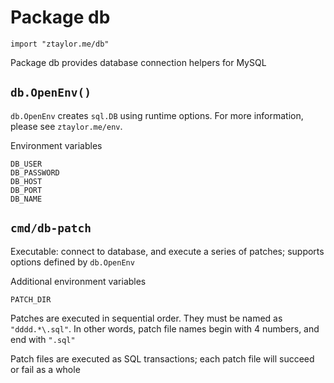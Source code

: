 # Package db

`import "ztaylor.me/db"`

Package db provides database connection helpers for MySQL

## `db.OpenEnv()`

`db.OpenEnv` creates `sql.DB` using runtime options. For more information, please see `ztaylor.me/env`.

Environment variables
```
DB_USER
DB_PASSWORD
DB_HOST
DB_PORT
DB_NAME
```

## `cmd/db-patch`

Executable: connect to database, and execute a series of patches; supports options defined by `db.OpenEnv`

Additional environment variables
```
PATCH_DIR
```

Patches are executed in sequential order. They must be named as `"dddd.*\.sql"`. In other words, patch file names begin with 4 numbers, and end with `".sql"`

Patch files are executed as SQL transactions; each patch file will succeed or fail as a whole
